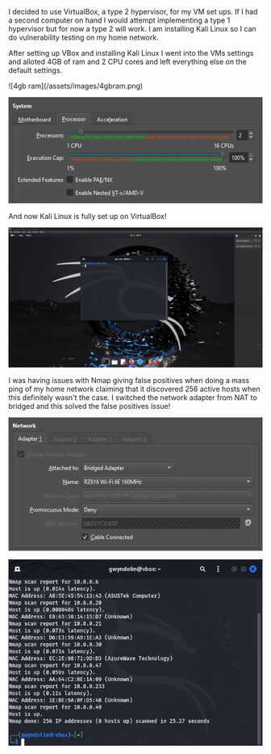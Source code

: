 <p>
I decided to use VirtualBox, a type 2 hypervisor, for my VM set ups. If I had a second computer on hand I would attempt implementing a type 1 hypervisor but for now a type 2 will work. I am installing Kali Linux so I can do vulnerability testing on my home network.
</p>
<p>
After setting up VBox and installing Kali Linux I went into the VMs settings and alloted 4GB of ram and 2 CPU cores and left everything else on the default settings.
</p>
![4gb ram](/assets/images/4gbram.png)

![2CPU Cores](/assets/images/2cpu%20cores.png)

<p>
And now Kali Linux is fully set up on VirtualBox!
</p>

![Kali Linux Desktop](/assets/images/kali-linux%20setup.png)

<p>
I was having issues with Nmap giving false positives when doing a mass ping of my home network claiming that it discovered 256 active hosts when this definitely wasn't the case. I switched the network adapter from NAT to bridged and this solved the false positives issue!
</p>

![Vbox Bridged Adapter](/assets/images/bridgedadapter.png)

![Nmap Results](/assets/images/NMAP%20results.png)